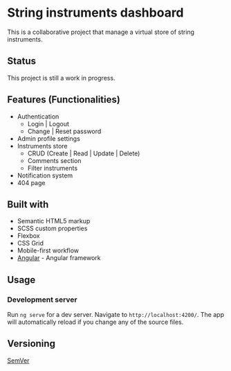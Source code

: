 # String instruments dashboard

This is a collaborative project that manage a virtual store of string instruments.

## Status

This project is still a work in progress.

## Features (Functionalities)

* Authentication
    * Login | Logout
    * Change | Reset password
* Admin profile settings
* Instruments store
    * CRUD (Create | Read | Update | Delete)
    * Comments section
    * Filter instruments
* Notification system
* 404 page

## Built with

- Semantic HTML5 markup
- SCSS custom properties
- Flexbox
- CSS Grid
- Mobile-first workflow
- [Angular](https://angular.io/) - Angular framework

## Usage

### Development server

Run `ng serve` for a dev server. Navigate to `http://localhost:4200/`. The app will automatically reload if you change any of the source files.

## Versioning

[SemVer](https://semver.org/)